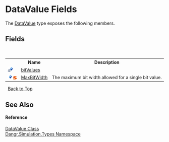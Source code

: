 # DataValue Fields
 

The <a href="T_Dangr_Simulation_Types_DataValue">DataValue</a> type exposes the following members.


## Fields
&nbsp;<table><tr><th></th><th>Name</th><th>Description</th></tr><tr><td>![Private field](media/privfield.gif "Private field")</td><td><a href="F_Dangr_Simulation_Types_DataValue_bitValues">bitValues</a></td><td /></tr><tr><td>![Public field](media/pubfield.gif "Public field")![Static member](media/static.gif "Static member")</td><td><a href="F_Dangr_Simulation_Types_DataValue_MaxBitWidth">MaxBitWidth</a></td><td>
The maximum bit width allowed for a single bit value.</td></tr></table>&nbsp;
<a href="#datavalue-fields">Back to Top</a>

## See Also


#### Reference
<a href="T_Dangr_Simulation_Types_DataValue">DataValue Class</a><br /><a href="N_Dangr_Simulation_Types">Dangr.Simulation.Types Namespace</a><br />